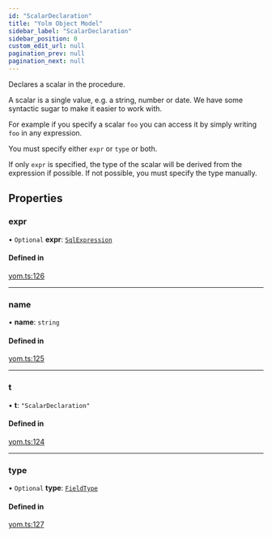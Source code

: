 ```yaml
---
id: "ScalarDeclaration"
title: "Yolm Object Model"
sidebar_label: "ScalarDeclaration"
sidebar_position: 0
custom_edit_url: null
pagination_prev: null
pagination_next: null
---
```


Declares a scalar in the procedure.

A scalar is a single value, e.g. a string, number or date. We have some syntactic sugar to make it easier to work with.

For example if you specify a scalar `foo` you can access it by simply writing `foo` in any expression.

You must specify either `expr` or `type` or both.

If only `expr` is specified, the type of the scalar will be derived from the expression if possible.
If not possible, you must specify the type manually.

## Properties

### expr

• `Optional` **expr**: [`SqlExpression`](../modules.md#sqlexpression)

#### Defined in

[yom.ts:126](https://github.com/yolmio/boost/blob/964b449/src/yom.ts#L126)

___

### name

• **name**: `string`

#### Defined in

[yom.ts:125](https://github.com/yolmio/boost/blob/964b449/src/yom.ts#L125)

___

### t

• **t**: ``"ScalarDeclaration"``

#### Defined in

[yom.ts:124](https://github.com/yolmio/boost/blob/964b449/src/yom.ts#L124)

___

### type

• `Optional` **type**: [`FieldType`](../modules.md#fieldtype)

#### Defined in

[yom.ts:127](https://github.com/yolmio/boost/blob/964b449/src/yom.ts#L127)

